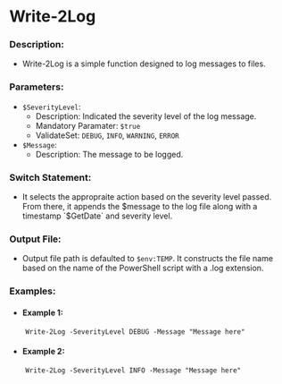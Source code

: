 # Write-2Log
 ### Description:
 * Write-2Log is a simple function designed to log messages to files.

### Parameters:
* `$SeverityLevel`:
    * Description: Indicated the severity level of the log message.
    * Mandatory Paramater: `$true`
    * ValidateSet: `DEBUG`, `INFO`, `WARNING`, `ERROR`
* `$Message`:
    * Description: The message to be logged.

### Switch Statement:
* It selects the appropraite action based on the severity level passed. From there, it appends the $message to the log file along with a timestamp `$GetDate` and severity level.

### Output File:
* Output file path is defaulted to `$env:TEMP`. It constructs the file name based on the name of the PowerShell script with a .log extension.

### Examples:
* #### Example 1:
```
    Write-2Log -SeverityLevel DEBUG -Message "Message here"
```
* #### Example 2:
```
    Write-2Log -SeverityLevel INFO -Message "Message here"
```

